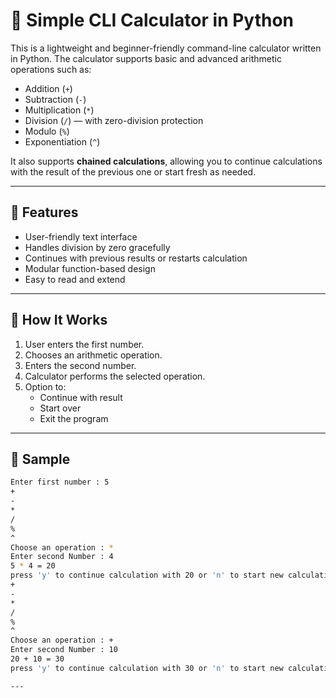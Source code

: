 # 🔢 Simple CLI Calculator in Python

This is a lightweight and beginner-friendly command-line calculator written in Python. The calculator supports basic and advanced arithmetic operations such as:

- Addition (`+`)
- Subtraction (`-`)
- Multiplication (`*`)
- Division (`/`) — with zero-division protection
- Modulo (`%`)
- Exponentiation (`^`)

It also supports **chained calculations**, allowing you to continue calculations with the result of the previous one or start fresh as needed.

---

## 🚀 Features

- User-friendly text interface
- Handles division by zero gracefully
- Continues with previous results or restarts calculation
- Modular function-based design
- Easy to read and extend

---

## 🔧 How It Works

1. User enters the first number.
2. Chooses an arithmetic operation.
3. Enters the second number.
4. Calculator performs the selected operation.
5. Option to:
   - Continue with result
   - Start over
   - Exit the program

---

## 📸 Sample

```bash
Enter first number : 5
+
-
*
/
%
^
Choose an operation : *
Enter second Number : 4
5 * 4 = 20
press 'y' to continue calculation with 20 or 'n' to start new calculations or 'x' to exit : y
+
-
*
/
%
^
Choose an operation : +
Enter second Number : 10
20 + 10 = 30
press 'y' to continue calculation with 30 or 'n' to start new calculations or 'x' to exit : x

---

